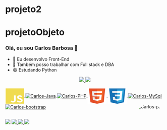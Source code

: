 # projeto2

# projetoObjeto

### Olá, eu sou Carlos Barbosa 👋


- 🔭  Eu desenvolvo Front-End
- 🌱  Também posso trabalhar com Full stack e DBA 
- 😄  Estudando Python

<div align="center">
  <a href="https://github.com/CarlosBarbosaPro">
  <img height="180em" src="https://github-readme-stats.vercel.app/api?username=CarlosBarbosaPro&show_icons=true&theme=dark&include_all_commits=true&count_private=true"/>
  <img height="180em" src="https://github-readme-stats.vercel.app/api/top-langs/?username=CarlosBarbosaPro&layout=compact&langs_count=7&theme=dark"/>
</div>
 <div style="display: inline_block"><br>
  <img align="center" alt="Carlos-Js" height="50" width="60" src="https://raw.githubusercontent.com/devicons/devicon/master/icons/javascript/javascript-plain.svg">
  <img align="center" alt="Carlos-Java" height="50" width="60" src="https://cdn.jsdelivr.net/gh/devicons/devicon/icons/java/java-plain.svg">
  <img align="center" alt="Carlos-PHP" height="50" width="60" src="https://cdn.jsdelivr.net/gh/devicons/devicon/icons/php/php-original.svg">
  <img align="center" alt="Carlos-HTML" height="50" width="60" src="https://raw.githubusercontent.com/devicons/devicon/master/icons/html5/html5-original.svg">
  <img align="center" alt="Carlos-CSS" height="50" width="60" src="https://raw.githubusercontent.com/devicons/devicon/master/icons/css3/css3-original.svg">
  <img align="center" alt="Carlos-MySql" height="50" width="60" src="https://cdn.jsdelivr.net/gh/devicons/devicon/icons/mysql/mysql-original-wordmark.svg">
  <img align="center" alt="Carlos-bootstrap" height="50" width="60" src="https://cdn.jsdelivr.net/gh/devicons/devicon/icons/bootstrap/bootstrap-original.svg">
  <img align="right" alt="Carlos-png" height="150" style="border-radius:50px;" src="https://user-images.githubusercontent.com/102983077/161898659-5ef8df24-83e3-441c-9b9b-c41b4ad4723d.png">
</div>
  
##
  
<div>
  <a href="https://www.instagram.com/carlossanttos70/" target="_blank"><img src="https://img.shields.io/badge/-Instagram-%23E4405F?style=for-the-badge&logo=instagram&logoColor=white" target="_blank"></a>  
  <a href = "mailto:carlosantos010203@gmail.com"><img src="https://img.shields.io/badge/Gmail-D14836?style=for-the-badge&logo=gmail&logoColor=white"</a>
  <a href = "https://api.whatsapp.com/send?phone=5521973187329&text=Ol%C3%A1%2C%20Carlos%20Barbosa!!"><img src="https://img.shields.io/badge/WhatsApp-25D366?style=for-the-badge&logo=whatsapp&logoColor=white"</a>
    <a href="https://www.linkedin.com/in/carlosbarbosapro" target="_blank"><img src="https://img.shields.io/badge/-LinkedIn-%230077B5?style=for-the-badge&logo=linkedin&logoColor=white" target="_blank"></a>
</div>
